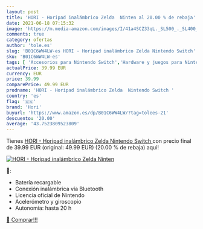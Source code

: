 ```yaml
---
layout: post
title: 'HORI - Horipad inalámbrico Zelda  Ninten al 20.00 % de rebaja'
date: 2021-06-18 07:15:32
image: 'https://m.media-amazon.com/images/I/41a4SCZ33qL._SL500_._SL400_.jpg'
comments: true
category: ofertas
author: 'tole.es'
slug: 'B01C6WW4LW-es HORI - Horipad inalámbrico Zelda Nintendo Switch'
sku: 'B01C6WW4LW-es'
tags: [ 'Accesorios para Nintendo Switch','Hardware y juegos para Nintendo Switch','Mandos para Nintendo Switch','Videojuegos','hori','nintendo', ]
actualPrice: 39.99 EUR
currency: EUR
price: 39.99
comparePrice: 49.99 EUR
prodname: 'HORI - Horipad inalámbrico Zelda  Nintendo Switch '
country: 'es'
flag: '🇪🇸'
brand: 'Hori'
buyurl: 'https://www.amazon.es/dp/B01C6WW4LW/?tag=tolees-21'
descuento: '20.00'
average: '43.7523809523809'
---
```


Tienes [HORI - Horipad inalámbrico Zelda  Nintendo Switch ](https://www.amazon.es/dp/B01C6WW4LW/?tag=tolees-21) con precio final de  39.99 EUR (original: 49.99 EUR) (20.00 %  de rebaja) aqui!

[![HORI - Horipad inalámbrico Zelda  Ninten](https://m.media-amazon.com/images/I/41a4SCZ33qL._SL500_._SL400_.jpg)](https://www.amazon.es/dp/B01C6WW4LW/?tag=tolees-21)

🔎:

- Batería recargable
- Conexión inalámbrica vía Bluetooth
- Licencia oficial de Nintendo
- Acelerómetro y giroscopio
- Autonomía: hasta 20 h

[🛒 Comprar!!!](https://www.amazon.es/dp/B01C6WW4LW/?tag=tolees-21)
